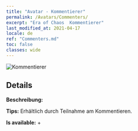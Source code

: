 ```yaml
---
title: "Avatar - Kommentierer"
permalink: /Avatars/Commenters/
excerpt: "Era of Chaos  Kommentierer"
last_modified_at: 2021-04-17
locale: de
ref: "Commenters.md"
toc: false
classes: wide
---
```

 ![Kommentierer](/images/a/avatarFrame_14.png)

## Details

 **Beschreibung:**  

 **Tips:** Erhältlich durch Teilnahme am Kommentieren. 

 **Is available:**  + 


